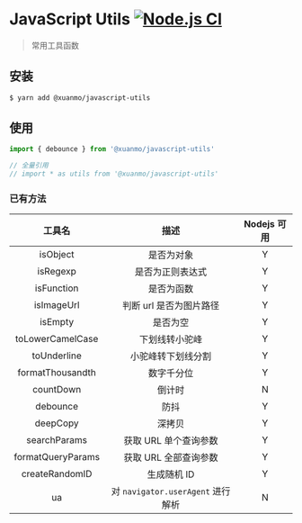 # JavaScript Utils [![Node.js CI](https://github.com/D-xuanmo/javascript-utils/actions/workflows/node.js.yml/badge.svg?branch=main)](https://github.com/D-xuanmo/javascript-utils/actions/workflows/node.js.yml)

> 常用工具函数

## 安装
```bash
$ yarn add @xuanmo/javascript-utils
```

## 使用
```js
import { debounce } from '@xuanmo/javascript-utils'

// 全量引用
// import * as utils from '@xuanmo/javascript-utils'
```

### 已有方法
|工具名|描述|Nodejs 可用|
|:---:|:---:|:---:|
|isObject|是否为对象|Y|
|isRegexp|是否为正则表达式|Y|
|isFunction|是否为函数|Y|
|isImageUrl|判断 url 是否为图片路径|Y|
|isEmpty|是否为空|Y|
|toLowerCamelCase|下划线转小驼峰|Y|
|toUnderline|小驼峰转下划线分割|Y|
|formatThousandth|数字千分位|Y|
|countDown|倒计时|N|
|debounce|防抖|Y|
|deepCopy|深拷贝|Y|
|searchParams|获取 URL 单个查询参数|Y|
|formatQueryParams|获取 URL 全部查询参数|Y|
|createRandomID|生成随机 ID|Y|
|ua|对 `navigator.userAgent` 进行解析|N|